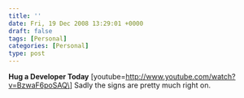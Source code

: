 ```yaml
---
title: ''
date: Fri, 19 Dec 2008 13:29:01 +0000
draft: false
tags: [Personal]
categories: [Personal]
type: post
---
```


**Hug a Developer Today** \[youtube=http://www.youtube.com/watch?v=BzwaF6poSAQ\]
Sadly the signs are pretty much right on.